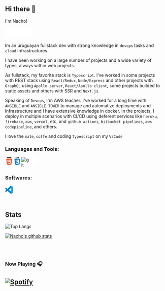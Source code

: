 ## Hi there 👋 

I'm Nacho!

<a href="https://linkedin.com/in/ibarretorey" target="_blank"><img align="left" alt="Ignacio Barreto | LinkedIn" width="22px" src="./static/linkedin.svg" /></a>
<a href="https://instagram.com/ibarretorey" target="_blank"><img align="left" alt="Ignacio Barreto | Instagram" width="22px" src="./static/insta.svg" /></a>
<a href="https://twitter.com/liveofit" target="_blank"><img align="left" alt="Ignacio Barreto | Twitter" width="22px" src="./static/twitter.svg" /></a>
<a href="https://medium.com/@ibarretorey" target="_blank"><img align="left" alt="Ignacio Barreto | Medium" width="22px" src="./static/medium.svg" /></a>

<br />
<br />

Im an uruguayan fullstack dev with strong knowledge in `devops` tasks and `cloud` infrastructures.
<!-- <a href="https://ibary.info" target="_blank"><img align="left" alt="ibary.info" width="22px" src="./static/www.svg" /></a> -->

I have been working on a large number of projects and a wide variety of types, always within web projects.

As fullstack, my favorite stack is `Typescript`. I've worked in some projects with REST stack using `React/Redux`, `Node/Express` and other projects with `GraphQL` using `Apollo server`, `React/Apollo client`, some projects builded to static assets and others with SSR and `Next.js`.

Speaking of `Devops`, I'm AWS teacher. I've worked for a long time with `ANSIBLE` and `ANSIBLE TOWER` to manage and automatize deployments and infrastructure and I have extensive knowledge in docker. In the projects, I deploy in multiple scenarios with CI/CD using deferent services like `heroku`, `firebase`, `aws`, `vercel`, etc, and `github actions`, `bitbucket pipelines`, `aws codepipeline`, and others.

I love the `mate`, `coffe` and coding `Typescript` on my `VsCode`

### Languages and Tools:

<a href="https://www.w3.org/html/" target="_blank"><img align="left" alt="HTML5" width="26px" src="https://raw.githubusercontent.com/github/explore/80688e429a7d4ef2fca1e82350fe8e3517d3494d/topics/html/html.png" /></a>
<a href="https://www.w3schools.com/css/" target="_blank"><img align="left" alt="CSS3" width="26px" src="https://raw.githubusercontent.com/github/explore/80688e429a7d4ef2fca1e82350fe8e3517d3494d/topics/css/css.png" /></a>
<a href="https://git-scm.com/" target="_blank"> <img align="left" alt="git" width="26px" src="https://www.vectorlogo.zone/logos/git-scm/git-scm-icon.svg"/></a>
<img align="left" alt="GitHub" width="26px" src="./static/github.svg" />

<br />
<br />

### Softwares:

<img align="left" alt="Visual Studio Code" width="26px" src="https://raw.githubusercontent.com/github/explore/80688e429a7d4ef2fca1e82350fe8e3517d3494d/topics/visual-studio-code/visual-studio-code.png" />


<br />
<br />
<br />

## Stats

![Top Langs](https://github-readme-stats.vercel.app/api/top-langs/?count_private=true&username=liveofit&hide_title=true&show_icons=true&line_height=20&title_color=FFFFFF&icon_color=FFFFFF&text_color=FFFFFF&bg_color=0D1117)


[![Nacho's github stats](https://github-readme-stats.vercel.app/api?username=liveofit&count_private=true&show_icons=true&line_height=20&title_color=FFFFFF&icon_color=FFFFFF&text_color=FFFFFF&bg_color=0D1117)](https://github.com/liveofit/github-readme-stats)

<br />
<br />

### Now Playing 🎧

[![Spotify](https://spotify-playing-now-six.vercel.app/api/spotify)](https://open.spotify.com/user/22mo2qebajoml4yq76zubglmi)
<br/>
---

